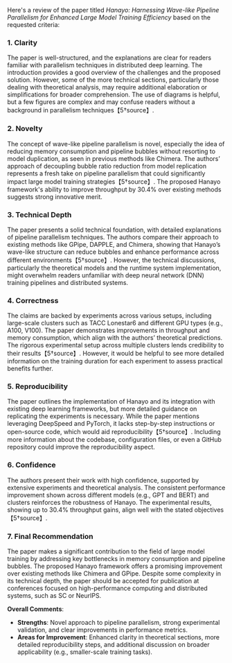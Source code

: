 Here's a review of the paper titled *Hanayo: Harnessing Wave-like Pipeline Parallelism for Enhanced Large Model Training Efficiency* based on the requested criteria:

### 1. **Clarity**
The paper is well-structured, and the explanations are clear for readers familiar with parallelism techniques in distributed deep learning. The introduction provides a good overview of the challenges and the proposed solution. However, some of the more technical sections, particularly those dealing with theoretical analysis, may require additional elaboration or simplifications for broader comprehension. The use of diagrams is helpful, but a few figures are complex and may confuse readers without a background in parallelism techniques【5†source】.

### 2. **Novelty**
The concept of wave-like pipeline parallelism is novel, especially the idea of reducing memory consumption and pipeline bubbles without resorting to model duplication, as seen in previous methods like Chimera. The authors’ approach of decoupling bubble ratio reduction from model replication represents a fresh take on pipeline parallelism that could significantly impact large model training strategies【5†source】. The proposed Hanayo framework's ability to improve throughput by 30.4% over existing methods suggests strong innovative merit.

### 3. **Technical Depth**
The paper presents a solid technical foundation, with detailed explanations of pipeline parallelism techniques. The authors compare their approach to existing methods like GPipe, DAPPLE, and Chimera, showing that Hanayo’s wave-like structure can reduce bubbles and enhance performance across different environments【5†source】. However, the technical discussions, particularly the theoretical models and the runtime system implementation, might overwhelm readers unfamiliar with deep neural network (DNN) training pipelines and distributed systems.

### 4. **Correctness**
The claims are backed by experiments across various setups, including large-scale clusters such as TACC Lonestar6 and different GPU types (e.g., A100, V100). The paper demonstrates improvements in throughput and memory consumption, which align with the authors’ theoretical predictions. The rigorous experimental setup across multiple clusters lends credibility to their results【5†source】. However, it would be helpful to see more detailed information on the training duration for each experiment to assess practical benefits further.

### 5. **Reproducibility**
The paper outlines the implementation of Hanayo and its integration with existing deep learning frameworks, but more detailed guidance on replicating the experiments is necessary. While the paper mentions leveraging DeepSpeed and PyTorch, it lacks step-by-step instructions or open-source code, which would aid reproducibility【5†source】. Including more information about the codebase, configuration files, or even a GitHub repository could improve the reproducibility aspect.

### 6. **Confidence**
The authors present their work with high confidence, supported by extensive experiments and theoretical analysis. The consistent performance improvement shown across different models (e.g., GPT and BERT) and clusters reinforces the robustness of Hanayo. The experimental results, showing up to 30.4% throughput gains, align well with the stated objectives【5†source】.

### 7. **Final Recommendation**
The paper makes a significant contribution to the field of large model training by addressing key bottlenecks in memory consumption and pipeline bubbles. The proposed Hanayo framework offers a promising improvement over existing methods like Chimera and GPipe. Despite some complexity in its technical depth, the paper should be accepted for publication at conferences focused on high-performance computing and distributed systems, such as SC or NeurIPS.

**Overall Comments**:
- **Strengths**: Novel approach to pipeline parallelism, strong experimental validation, and clear improvements in performance metrics.
- **Areas for Improvement**: Enhanced clarity in theoretical sections, more detailed reproducibility steps, and additional discussion on broader applicability (e.g., smaller-scale training tasks).